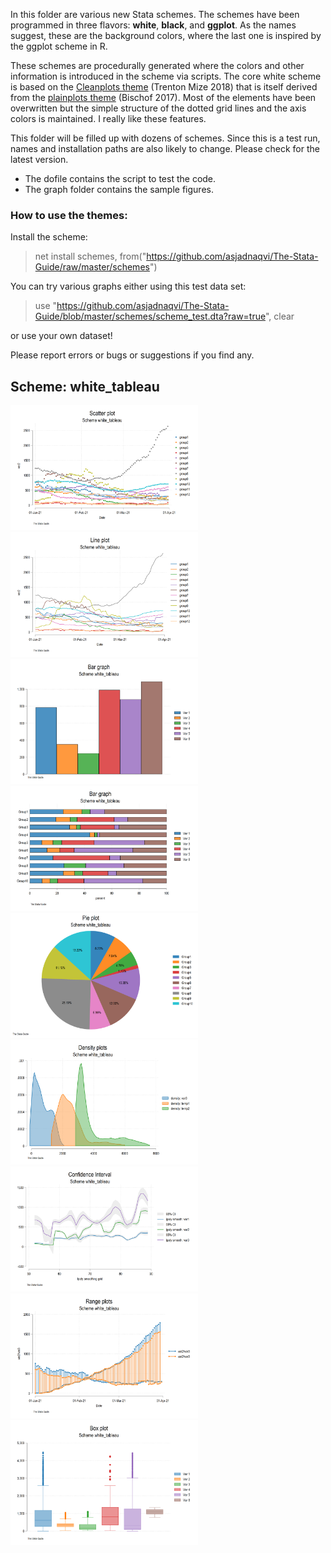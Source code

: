 In this folder are various new Stata schemes. The schemes have been programmed in three flavors: **white**, **black**, and **ggplot**. As the names suggest, these are the background colors, where the last one is inspired by the ggplot scheme in R.

These schemes are procedurally generated where the colors and other information is introduced in the scheme via scripts. The core white scheme is based on the [Cleanplots theme](https://www.trentonmize.com/software/cleanplots) (Trenton Mize 2018) that is itself derived from the [plainplots theme](https://www.stata.com/meeting/switzerland16/slides/bischof-switzerland16.pdf) (Bischof 2017). Most of the elements have been overwritten but the simple structure of the dotted grid lines and the axis colors is maintained. I really like these features.

This folder will be filled up with dozens of schemes. Since this is a test run, names and installation paths are also likely to change. Please check for the latest version.

* The dofile contains the script to test the code.
* The graph folder contains the sample figures.


### How to use the themes:

Install the scheme:
> net install schemes, from("https://github.com/asjadnaqvi/The-Stata-Guide/raw/master/schemes")

You can try various graphs either using this test data set:
> use "https://github.com/asjadnaqvi/The-Stata-Guide/blob/master/schemes/scheme_test.dta?raw=true", clear

or use your own dataset!

Please report errors or bugs or suggestions if you find any.


## Scheme: white_tableau

<img src="./figures/scatter_white_tableau.png" height="200"><img src="./figures/line_white_tableau.png" height="200">
<img src="./figures/bar_white_tableau.png" height="200"><img src="./figures/barh_white_tableau.png" height="200">
<img src="./figures/pie_white_tableau.png" height="200"><img src="./figures/density_white_tableau.png" height="200">
<img src="./figures/ci_white_tableau.png" height="200"><img src="./figures/rcap_white_tableau.png" height="200">
<img src="./figures/box_white_tableau.png" height="200">
